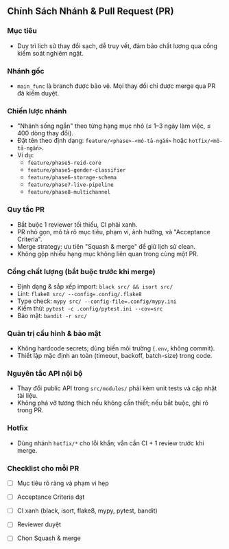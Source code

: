 ## Chính Sách Nhánh & Pull Request (PR)

### Mục tiêu
- Duy trì lịch sử thay đổi sạch, dễ truy vết, đảm bảo chất lượng qua cổng kiểm soát nghiêm ngặt.

### Nhánh gốc
- `main_func` là branch được bảo vệ. Mọi thay đổi chỉ được merge qua PR đã kiểm duyệt.

### Chiến lược nhánh
- "Nhánh sống ngắn" theo từng hạng mục nhỏ (≤ 1–3 ngày làm việc, ≤ 400 dòng thay đổi).
- Đặt tên theo định dạng: `feature/<phase>-<mô-tả-ngắn>` hoặc `hotfix/<mô-tả-ngắn>`.
- Ví dụ:
  - `feature/phase5-reid-core`
  - `feature/phase5-gender-classifier`
  - `feature/phase6-storage-schema`
  - `feature/phase7-live-pipeline`
  - `feature/phase8-multichannel`       

### Quy tắc PR
- Bắt buộc 1 reviewer tối thiểu, CI phải xanh.
- PR nhỏ gọn, mô tả rõ mục tiêu, phạm vi, ảnh hưởng, và "Acceptance Criteria".
- Merge strategy: ưu tiên "Squash & merge" để giữ lịch sử clean.
- Không gộp nhiều hạng mục không liên quan trong cùng một PR.

### Cổng chất lượng (bắt buộc trước khi merge)
- Định dạng & sắp xếp import: `black src/ && isort src/`
- Lint: `flake8 src/ --config=.config/.flake8`
- Type check: `mypy src/ --config-file=.config/mypy.ini`
- Kiểm thử: `pytest -c .config/pytest.ini --cov=src`
- Bảo mật: `bandit -r src/`

### Quản trị cấu hình & bảo mật
- Không hardcode secrets; dùng biến môi trường (`.env`, không commit).
- Thiết lập mặc định an toàn (timeout, backoff, batch-size) trong code.

### Nguyên tắc API nội bộ
- Thay đổi public API trong `src/modules/` phải kèm unit tests và cập nhật tài liệu.
- Không phá vỡ tương thích nếu không cần thiết; nếu bắt buộc, ghi rõ trong PR.

### Hotfix
- Dùng nhánh `hotfix/*` cho lỗi khẩn; vẫn cần CI + 1 review trước khi merge.

### Checklist cho mỗi PR
- [ ] Mục tiêu rõ ràng và phạm vi hẹp
- [ ] Acceptance Criteria đạt
- [ ] CI xanh (black, isort, flake8, mypy, pytest, bandit)
- [ ] Reviewer duyệt
- [ ] Chọn Squash & merge


